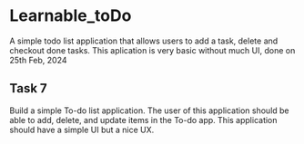 # Learnable_toDo
A simple todo list application that allows users to add a task, delete and checkout done tasks. This aplication is very basic without much UI, done on 25th Feb, 2024

## Task 7
Build a simple To-do list application. The user of this application should be able to add, delete, and update items in the To-do app. This application should have a simple UI but a nice UX. 
